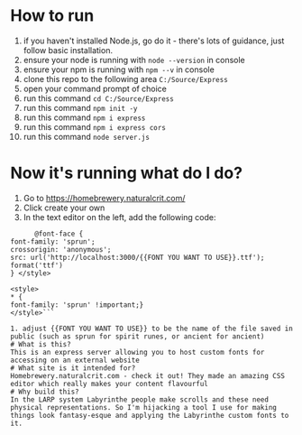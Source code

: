 # How to run
1. if you haven't installed Node.js, go do it - there's lots of guidance, just follow basic installation.
1. ensure your node is running with `node --version` in console
1. ensure your npm is running with `npm --v` in console
1. clone this repo to the following area `C:/Source/Express`
1. open your command prompt of choice
1. run this command `cd C:/Source/Express`
1. run this command `npm init -y`
1. run this command `npm i express`
1. run this command `npm i express cors`
1. run this command `node server.js`
# Now it's running what do I do?
1. Go to https://homebrewery.naturalcrit.com/
1. Click create your own
1. In the text editor on the left, add the following code:
``` <style>
      @font-face { 
font-family: 'sprun';
crossorigin: 'anonymous';
src: url('http://localhost:3000/{{FONT YOU WANT TO USE}}.ttf');
format('ttf')
} </style>

<style> 
* {
font-family: 'sprun' !important;}
</style>```

1. adjust {{FONT YOU WANT TO USE}} to be the name of the file saved in public (such as sprun for spirit runes, or ancient for ancient)
# What is this?
This is an express server allowing you to host custom fonts for accessing on an external website
# What site is it intended for?
Homebrewery.naturalcrit.com - check it out! They made an amazing CSS editor which really makes your content flavourful
# Why build this?
In the LARP system Labyrinthe people make scrolls and these need physical representations. So I'm hijacking a tool I use for making things look fantasy-esque and applying the Labyrinthe custom fonts to it.

